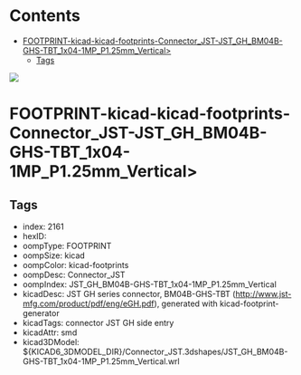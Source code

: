 



Contents
========

* [FOOTPRINT-kicad-kicad-footprints-Connector_JST-JST_GH_BM04B-GHS-TBT_1x04-1MP_P1.25mm_Vertical>](#footprint-kicad-kicad-footprints-connector_jst-jst_gh_bm04b-ghs-tbt_1x04-1mp_p125mm_vertical)
	* [Tags](#tags)
  
![][im]
# FOOTPRINT-kicad-kicad-footprints-Connector_JST-JST_GH_BM04B-GHS-TBT_1x04-1MP_P1.25mm_Vertical>

## Tags

- index: 2161
- hexID: 
- oompType: FOOTPRINT
- oompSize: kicad
- oompColor: kicad-footprints
- oompDesc: Connector_JST
- oompIndex: JST_GH_BM04B-GHS-TBT_1x04-1MP_P1.25mm_Vertical
- kicadDesc: JST GH series connector, BM04B-GHS-TBT (http://www.jst-mfg.com/product/pdf/eng/eGH.pdf), generated with kicad-footprint-generator
- kicadTags: connector JST GH side entry
- kicadAttr: smd
- kicad3DModel: ${KICAD6_3DMODEL_DIR}/Connector_JST.3dshapes/JST_GH_BM04B-GHS-TBT_1x04-1MP_P1.25mm_Vertical.wrl



[im]: image.png
